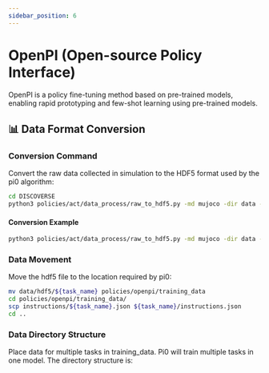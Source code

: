 ```yaml
---
sidebar_position: 6
---
```


# OpenPI (Open-source Policy Interface)

OpenPI is a policy fine-tuning method based on pre-trained models, enabling rapid prototyping and few-shot learning using pre-trained models.

## 📊 Data Format Conversion

### Conversion Command

Convert the raw data collected in simulation to the HDF5 format used by the pi0 algorithm:

```bash
cd DISCOVERSE
python3 policies/act/data_process/raw_to_hdf5.py -md mujoco -dir data -tn ${task_name} -vn ${video_names}
```

#### Conversion Example

```bash
python3 policies/act/data_process/raw_to_hdf5.py -md mujoco -dir data -tn block_place -vn cam_0 cam_1
```

### Data Movement

Move the hdf5 file to the location required by pi0:

```bash
mv data/hdf5/${task_name} policies/openpi/training_data
cd policies/openpi/training_data/
scp instructions/${task_name}.json ${task_name}/instructions.json
cd ..
```

### Data Directory Structure

Place data for multiple tasks in training_data. Pi0 will train multiple tasks in one model. The directory structure is:
